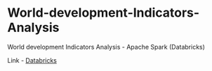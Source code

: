 # World-development-Indicators-Analysis
World development Indicators Analysis - Apache Spark (Databricks)


Link - [Databricks](https://databricks-prod-cloudfront.cloud.databricks.com/public/4027ec902e239c93eaaa8714f173bcfc/380613383238977/588157839824559/96782736164268/latest.html)
